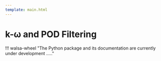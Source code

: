 ```yaml
---
template: main.html
---
```


# k-&#969; and POD Filtering

!!! walsa-wheel "The Python package and its documentation are currently under development ....."
